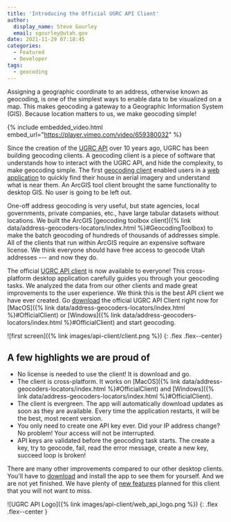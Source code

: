 ```yaml
---
title: 'Introducing the Official UGRC API Client'
author:
  display_name: Steve Gourley
  email: sgourley@utah.gov
date: 2021-11-29 07:18:45
categories:
  - Featured
  - Developer
tags:
  - geocoding
---
```


Assigning a geographic coordinate to an address, otherwise known as geocoding, is one of the simplest ways to enable data to be visualized on a map. This makes geocoding a gateway to a Geographic Information System (GIS). Because location matters to us, we make geocoding simple!

{% include embedded_video.html embed_url="https://player.vimeo.com/video/659380032" %}

Since the creation of the [UGRC API](https://api.mapserv.utah.gov) over 10 years ago, UGRC has been building geocoding clients. A geocoding client is a piece of software that understands how to interact with the UGRC API, and hide the complexity, to make geocoding simple. The first [geocoding client](https://github.com/agrc/kitchen-sink/tree/main/packages/dartboard) enabled users in a [web application](https://atlas.utah.gov) to quickly find their house in aerial imagery and understand what is near them. An ArcGIS tool client brought the same functionality to desktop GIS. No user is going to be left out.

One-off address geocoding is very useful, but state agencies, local governments, private companies, etc., have large tabular datasets without locations. We built the ArcGIS [geocoding toolbox client]({% link data/address-geocoders-locators/index.html %}#GeocodingToolbox) to make the batch geocoding of hundreds of thousands of addresses simple. All of the clients that run within ArcGIS require an expensive software license. We think everyone should have free access to geocode Utah addresses --- and now they do.

The official [UGRC API client](https://github.com/agrc/api-client) is now available to everyone! This cross-platform desktop application carefully guides you through your geocoding tasks. We analyzed the data from our other clients and made great improvements to the user experience. We think this is the best API client we have ever created. Go [download](https://github.com/agrc/api-client/releases) the official UGRC API Client right now for [MacOS]({% link data/address-geocoders-locators/index.html %}#OfficialClient) or [Windows]({% link data/address-geocoders-locators/index.html %}#OfficialClient) and start geocoding.

![first screen]({% link images/api-client/client.png %})
{: .flex .flex--center}

## A few highlights we are proud of

- No license is needed to use the client! It is download and go.
- The client is cross-platform. It works on [MacOS]({% link data/address-geocoders-locators/index.html %}#OfficialClient) and [Windows]({% link data/address-geocoders-locators/index.html %}#OfficialClient).
- The client is evergreen. The app will automatically download updates as soon as they are available. Every time the application restarts, it will be the best, most recent version.
- You only need to create one API key ever. Did your IP address change? No problem! Your access will not be interrupted.
- API keys are validated before the geocoding task starts. The create a key, try to geocode, fail, read the error message, create a new key, succeed loop is broken!

There are many other improvements compared to our other desktop clients. You'll have to [download](https://github.com/agrc/api-client/releases) and install the app to see them for yourself. And we are not yet finished. We have plenty of [new features](https://github.com/agrc/api-client/issues) planned for this client that you will not want to miss.

![UGRC API Logo]({% link images/api-client/web_api_logo.png %})
{: .flex .flex--center }
